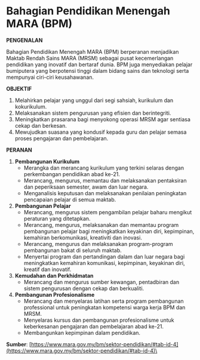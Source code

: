 # Bahagian Pendidikan Menengah MARA (BPM)

**PENGENALAN**

Bahagian Pendidikan Menengah MARA (BPM) berperanan menjadikan Maktab Rendah Sains MARA (MRSM) sebagai pusat kecemerlangan pendidikan yang inovatif dan bertaraf dunia. BPM juga menyediakan pelajar bumiputera yang berpotensi tinggi dalam bidang sains dan teknologi serta mempunyai ciri-ciri keusahawanan.

**OBJEKTIF**

1. Melahirkan pelajar yang unggul dari segi sahsiah, kurikulum dan kokurikulum.
2. Melaksanakan sistem pengurusan yang efisien dan berintegriti.
3. Meningkatkan prasarana bagi menyokong operasi MRSM agar sentiasa cekap dan berkesan.
4. Mewujudkan suasana yang kondusif kepada guru dan pelajar semasa proses pengajaran dan pembelajaran.

**PERANAN**

1. **Pembangunan Kurikulum**
   * Merangka dan merancang kurikulum yang terkini selaras dengan perkembangan pendidikan abad ke-21.
   * Merancang, mengurus, memantau dan melaksanakan pentaksiran dan peperiksaan semester, awam dan luar negara.
   * Menganalisis keputusan dan melaksanakan penilaian peningkatan pencapaian pelajar di semua maktab.
2. **Pembangunan Pelajar**
   * Merancang, mengurus sistem pengambilan pelajar baharu mengikut peraturan yang ditetapkan.
   * Merancang, mengurus, melaksanakan dan memantau program pembangunan  pelajar  bagi meningkatkan keyakinan diri, kepimpinan, kemahiran berkomunikasi,  kreativiti  dan inovasi.
   * Merancang, mengurus dan melaksanakan program-program pembangunan bakat di seluruh maktab.
   * Menyertai program dan pertandingan dalam dan luar negara bagi  meningkatkan kemahiran komunikasi,  kepimpinan, keyakinan diri, kreatif dan inovatif.
3. **Kemudahan dan Perkhidmatan**
   * Merancang dan mengurus sumber kewangan, pentadbiran dan sistem pengurusan dengan cekap dan berkualiti.
4. **Pembangunan Profesionalisme**
   * Merancang dan menyelaras latihan serta program pembangunan professional untuk peningkatan kompetensi warga kerja BPM dan MRSM.
   * Menyelaras kursus dan pembangunan profesionalisme untuk keberkesanan pengajaran dan pembelajaran abad ke-21.
   * Membangunkan kepimpinan dalam pendidikan.

**Sumber**: [https://www.mara.gov.my/bm/sektor-pendidikan/#tab-id-4](https://www.mara.gov.my/bm/sektor-pendidikan/#tab-id-4)\
